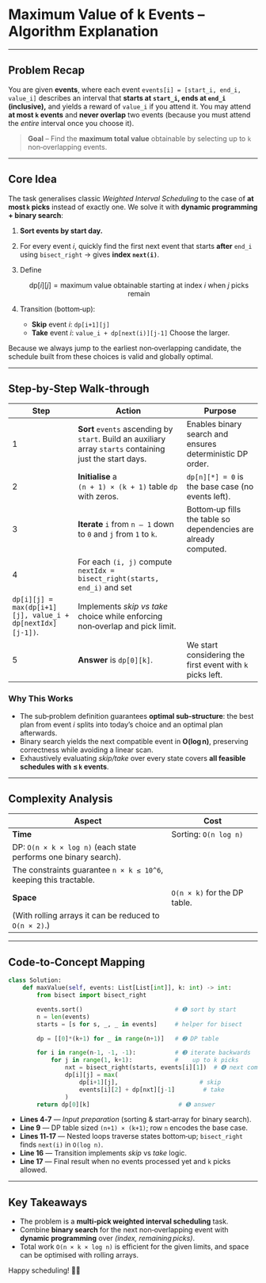 # Maximum Value of **k** Events – Algorithm Explanation

---

## Problem Recap

You are given **events**, where each event `events[i] = [start_i, end_i, value_i]` describes an interval that **starts at `start_i`, ends at `end_i` (inclusive),** and yields a reward of `value_i` if you attend it.
You may attend **at most `k` events** and **never overlap** two events (because you must attend the *entire* interval once you choose it).

> **Goal** – Find the **maximum total value** obtainable by selecting up to `k` non‑overlapping events.

---

## Core Idea

The task generalises classic *Weighted Interval Scheduling* to the case of **at most `k` picks** instead of exactly one.
We solve it with **dynamic programming + binary search**:

1. **Sort events by start day.**
2. For every event *i*, quickly find the first next event that starts **after** `end_i` using `bisect_right` → gives **index `next(i)`**.
3. Define

   $$
       \text{dp}[i][j] = \text{maximum value obtainable starting at index } i \text{ when } j \text{ picks remain}
   $$
4. Transition (bottom‑up):

   * **Skip** event *i*: `dp[i+1][j]`
   * **Take** event *i*: `value_i + dp[next(i)][j‑1]`
     Choose the larger.

Because we always jump to the earliest non‑overlapping candidate, the schedule built from these choices is valid and globally optimal.

---

## Step‑by‑Step Walk‑through

| Step                                                      | Action                                                                                                    | Purpose                                                         |
| --------------------------------------------------------- | --------------------------------------------------------------------------------------------------------- | --------------------------------------------------------------- |
| 1                                                         | **Sort** `events` ascending by `start`. Build an auxiliary array `starts` containing just the start days. | Enables binary search and ensures deterministic DP order.       |
| 2                                                         | **Initialise** a `(n + 1) × (k + 1)` table `dp` with zeros.                                               | `dp[n][*] = 0` is the base case (no events left).               |
| 3                                                         | **Iterate** `i` from `n – 1` down to `0` and `j` from `1` to `k`.                                         | Bottom‑up fills the table so dependencies are already computed. |
| 4                                                         | For each `(i, j)` compute `nextIdx = bisect_right(starts, end_i)` and set                                 |                                                                 |
| `dp[i][j] = max(dp[i+1][j], value_i + dp[nextIdx][j‑1])`. | Implements *skip vs take* choice while enforcing non‑overlap and pick limit.                              |                                                                 |
| 5                                                         | **Answer** is `dp[0][k]`.                                                                                 | We start considering the first event with `k` picks left.       |

### Why This Works

* The sub‑problem definition guarantees **optimal sub‑structure**: the best plan from event *i* splits into today’s choice and an optimal plan afterwards.
* Binary search yields the next compatible event in **O(log n)**, preserving correctness while avoiding a linear scan.
* Exhaustively evaluating *skip/take* over every state covers **all feasible schedules with ≤ `k` events**.

---

## Complexity Analysis

| Aspect                                                            | Cost                         |
| ----------------------------------------------------------------- | ---------------------------- |
| **Time**                                                          | Sorting: `O(n log n)`        |
| DP: `O(n × k × log n)` (each state performs one binary search).   |                              |
| The constraints guarantee `n × k ≤ 10^6`, keeping this tractable. |                              |
| **Space**                                                         | `O(n × k)` for the DP table. |
| (With rolling arrays it can be reduced to `O(n × 2)`.)            |                              |

---

## Code‑to‑Concept Mapping

```python
class Solution:
    def maxValue(self, events: List[List[int]], k: int) -> int:
        from bisect import bisect_right

        events.sort()                          # ➊ sort by start
        n = len(events)
        starts = [s for s, _, _ in events]     # helper for bisect

        dp = [[0]*(k+1) for _ in range(n+1)]   # ➋ DP table

        for i in range(n-1, -1, -1):           # ➌ iterate backwards
            for j in range(1, k+1):            #    up to k picks
                nxt = bisect_right(starts, events[i][1])  # ➍ next compatible
                dp[i][j] = max(
                    dp[i+1][j],                       # skip
                    events[i][2] + dp[nxt][j-1]        # take
                )
        return dp[0][k]                         # ➎ answer
```

* **Lines 4‑7** — *Input preparation* (sorting & start‑array for binary search).
* **Line 9** — DP table sized `(n+1) × (k+1)`; row `n` encodes the base case.
* **Lines 11‑17** — Nested loops traverse states bottom‑up; `bisect_right` finds `next(i)` in `O(log n)`.
* **Line 16** — Transition implements *skip* vs *take* logic.
* **Line 17** — Final result when no events processed yet and `k` picks allowed.

---

## Key Takeaways

* The problem is a **multi‑pick weighted interval scheduling** task.
* Combine **binary search** for the next non‑overlapping event with **dynamic programming** over *(index, remaining picks)*.
* Total work `O(n × k × log n)` is efficient for the given limits, and space can be optimised with rolling arrays.

Happy scheduling! 📅✨
